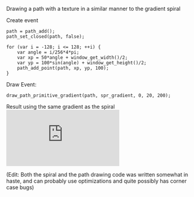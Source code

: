 Drawing a path with a texture in a similar manner to the gradient spiral  

Create event  
```gml
path = path_add();
path_set_closed(path, false);

for (var i = -128; i <= 128; ++i) {
    var angle = i/256*4*pi;
    var xp = 50*angle + window_get_width()/2;
    var yp = 100*sin(angle) + window_get_height()/2;
    path_add_point(path, xp, yp, 100);
}
```

Draw Event:  
```gml
draw_path_primitive_gradient(path, spr_gradient, 0, 20, 200);
```

Result using the same gradient as the spiral  
![](https://forum.gamemaker.io/index.php?attachments/sine-gradient-png.50053/)

(Edit: Both the spiral and the path drawing code was written somewhat in haste, and can probably use optimizations and quite possibly has corner case bugs)